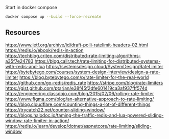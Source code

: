 
Start in docker compose
```sh
docker compose up --build --force-recreate
```

## Resources

<https://www.ietf.org/archive/id/draft-polli-ratelimit-headers-02.html>
<https://redis.io/ebook/redis-in-action>
<https://techblog.criteo.com/distributed-rate-limiting-algorithms-a35f7e24783>
<https://blog.callr.tech/rate-limiting-for-distributed-systems-with-redis-and-lua>
<https://systemsdesign.cloud/SystemDesign/RateLimiter>
<https://bytebytego.com/courses/system-design-interview/design-a-rate-limiter>
<https://blog.bytebytego.com/p/rate-limiter-for-the-real-world>
<https://github.com/go-redis/redis_rate>
<https://stripe.com/blog/rate-limiters>
<https://gist.github.com/ptarjan/e38f45f2dfe601419ca3af937fff574d>
<https://engineering.classdojo.com/blog/2015/02/06/rolling-rate-limiter>
<https://www.figma.com/blog/an-alternative-approach-to-rate-limiting/>
<https://blog.cloudflare.com/counting-things-a-lot-of-different-things>
<https://trycatch22.net/counter-sliding-window/>
<https://blogs.halodoc.io/taming-the-traffic-redis-and-lua-powered-sliding-window-rate-limiter-in-action/>
<https://redis.io/learn/develop/dotnet/aspnetcore/rate-limiting/sliding-window>



